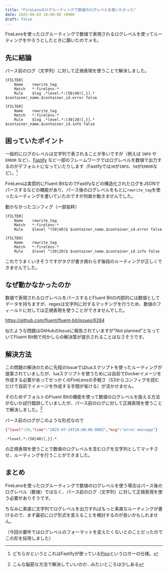 ```yaml
---
title: "FireLensのログルーティングで数値のログレベルを使いたかった"
date: 2025-08-03 10:00:00 +0900
draft: false
---
```


FireLensを使ったログルーティングで数値で表現されるログレベルを使ってルーティングをやろうとしたときに躓いたのでメモ。

## 先に結論

パース前のログ（文字列）に対して正規表現を使うことで解決しました。
```
[FILTER]
    Name    rewrite_tag
    Match   *-firelens-*
    Rule    $log .*level.*:(50|40)[,}].* $container_name.$container_id.error false

[FILTER]
    Name    rewrite_tag
    Match   *-firelens-*
    Rule    $log .*level.*:(30|20)[,}].* $container_name.$container_id.info false
```

## 困っていたポイント   

一般的にログのレベルは文字列で表されることが多いですが（例えば `INFO` や `ERROR` など）、[Fastify](https://www.fastify.dev/) など一部のフレームワークではログレベルを数値で出力するのがデフォルトになっていたりします（Fastifyでは`30`が`INFO`、`50`が`ERROR`など）。[^fn_1]

[^fn_1]: どちらかというとこれはFastifyが使っている[Pino](https://getpino.io/)というロガーの仕様。

FireLensは実質的にFluent BitなのでFastifyなどの構造化されたログをJSONでパースするなどの機能があり、パース後のログレベルをもとに`rewrite_tag`を使ったルーティングを書いていたのですが何故か動きませんでした。

動かなかったコンフィグ（一部抜粋）
```
[FILTER]
    Name    rewrite_tag
    Match   *-firelens-*
    Rule    $level ^(50|40)$ $container_name.$container_id.error false

[FILTER]
    Name    rewrite_tag
    Match   *-firelens-*
    Rule    $level ^(30|20)$ $container_name.$container_id.info false
```

これでうまくいきそうですがタグが書き換わらず後段のルーティングが正しくできませんでした。

## なぜ動かなかったのか

数値で表現されるログレベルをパースするとFluent Bitの内部的には数値としてデータを持ちますが、regexは文字列に対するマッチングを行うため、数値のフィールドに対しては正規表現を使うことができませんでした。

https://github.com/fluent/fluent-bit/issues/6284

似たような問題はGitHubのIssueに報告されていますが"Not planned"となっていてFluent Bit側で何かしらの解決策が提示されることはなさそうです。

## 解決方法

この問題の解決のために先程のIssueではluaスクリプトを使ったルーティングが提案されていましたが、luaスクリプトを使うためには自前でDockerイメージを作成する必要があってせっかくのFireLensの手軽さ（S3からコンフィグを読むだけで自前でイメージを作成する手間が省ける）が活かせません。

そのためデフォルトのFluent Bitの機能を使って数値のログレベルを扱える方法がないか試行錯誤していましたが、パース前のログに対して正規表現を使うことで解決しました。[^fn_2]

[^fn_2]: こんな脳筋な方法で解決していいのか…みたいところは少しある

パース前のログがこのような形式なので
```json
{"level":50,"time":"2025-07-24T10:00:00.000Z","msg":"error message"}
```

```regex
.*level.*:(50|40)[,}].*
```
の正規表現を使うことで数値のログレベルを含むログを文字列としてマッチさせ、ルーティングを行うことができました。

## まとめ
FireLensを使ったログルーティングで数値のログレベルを使う場合はパース後のログレベル（数値）ではなく、パース前のログ（文字列）に対して正規表現を使う必要がありそうです。

ちなみに素直に文字列でログレベルを出力すればもっと素直なルーティングが書けるので、まず最初にログ形式を変えることを検討するのが良いかもしれません。

（今回の要件ではログレベルのフォーマットを変えたくないとのことだったのでこの形を採用しました）